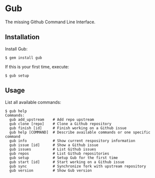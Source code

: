 # Gub

The missing Github Command Line Interface.

## Installation

Install Gub:

    $ gem install gub

If this is your first time, execute:

    $ gub setup

## Usage

List all available commands:

    $ gub help
    Commands:
      gub add_upstream    # Add repo upstream
      gub clone [repo]    # Clone a Github repository
      gub finish [id]     # Finish working on a Github issue
      gub help [COMMAND]  # Describe available commands or one specific command
      gub info            # Show current respository information
      gub issue [id]      # Show a Github issue
      gub issues          # List Github issues
      gub repos           # List Github repositories
      gub setup           # Setup Gub for the first time
      gub start [id]      # Start working on a Github issue
      gub sync            # Synchronize fork with upstream repository
      gub version         # Show Gub version

